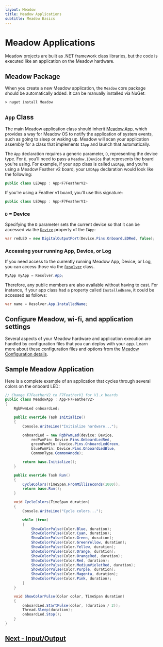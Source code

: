 ```yaml
---
layout: Meadow
title: Meadow Applications
subtitle: Meadow Basics
---
```


# Meadow Applications

Meadow projects are built as .NET framework class libraries, but the code is executed like an application on the Meadow hardware.

## Meadow Package

When you create a new Meadow application, the `Meadow` core package should be automatically added. It can be manually installed via NuGet:

```console
> nuget install Meadow
```

## `App` Class

The main Meadow application class should inherit [Meadow.App](/docs/api/Meadow/Meadow/App%60D%60/), which provides a way for Meadow OS to notify the application of system events, such as going to sleep or waking up. Meadow will scan your application assembly for a class that implements `IApp` and launch that automatically.

The `App` declaration requires a generic parameter, `D`, representing the device type. For `D`, you'll need to pass a `Meadow.IDevice` that represents the board you're using. For example, if your app class is called `LEDApp`, and you're using a Meadow Feather v2 board, your `LEDApp` declaration would look like the following:

```csharp
public class LEDApp : App<F7FeatherV2>
```

If you're using a Feather v1 board, you'll use this signature:

```csharp
public class LEDApp : App<F7FeatherV1>
```

### `D` = Device

Specifying the `D` parameter sets the current device so that it can be accessed via the [`Device`](/docs/api/Meadow/Meadow/IMeadowDevice/) property of the `IApp`:

```csharp
var redLED = new DigitalOutputPort(Device.Pins.OnboardLEDRed, false);
```

### Accessing your running App, Device, or Log

If you need access to the currently running Meadow App, Device, or Log, you can access those via the [`Resolver`](/docs/api/Meadow/Meadow/Resolver/) class.

```csharp
MyApp myApp = Resolver.App;
```

Therefore, any public members are also available without having to cast. For instance, if your app class had a property called `InstalledName`, it could be accessed as follows:

```csharp
var name = Resolver.App.InstalledName;
```

## Configure Meadow, wi-fi, and application settings

Several aspects of your Meadow hardware and application execution are handled by configuration files that you can deploy with your app. Learn more about these configuration files and options from the [Meadow Configuration details](/Meadow/Meadow.OS/Configuration).

## Sample Meadow Application

Here is a complete example of an application that cycles through several colors on the onboard LED:

```csharp
// Change F7FeatherV2 to F7FeatherV1 for V1.x boards
public class MeadowApp : App<F7FeatherV2>
{
    RgbPwmLed onboardLed;

    public override Task Initialize()
    {
        Console.WriteLine("Initialize hardware...");

        onboardLed = new RgbPwmLed(device: Device,
            redPwmPin: Device.Pins.OnboardLedRed,
            greenPwmPin: Device.Pins.OnboardLedGreen,
            bluePwmPin: Device.Pins.OnboardLedBlue,
            CommonType.CommonAnode);

        return base.Initialize();
    }

    public override Task Run()
    {
        CycleColors(TimeSpan.FromMilliseconds(1000));
        return base.Run();
    }

    void CycleColors(TimeSpan duration)
    {
        Console.WriteLine("Cycle colors...");

        while (true)
        {
            ShowColorPulse(Color.Blue, duration);
            ShowColorPulse(Color.Cyan, duration);
            ShowColorPulse(Color.Green, duration);
            ShowColorPulse(Color.GreenYellow, duration);
            ShowColorPulse(Color.Yellow, duration);
            ShowColorPulse(Color.Orange, duration);
            ShowColorPulse(Color.OrangeRed, duration);
            ShowColorPulse(Color.Red, duration);
            ShowColorPulse(Color.MediumVioletRed, duration);
            ShowColorPulse(Color.Purple, duration);
            ShowColorPulse(Color.Magenta, duration);
            ShowColorPulse(Color.Pink, duration);
        }
    }

    void ShowColorPulse(Color color, TimeSpan duration)
    {
        onboardLed.StartPulse(color, (duration / 2));
        Thread.Sleep(duration);
        onboardLed.Stop();
    }
}
```

## [Next - Input/Output](/Meadow/Meadow_Basics/IO/)
